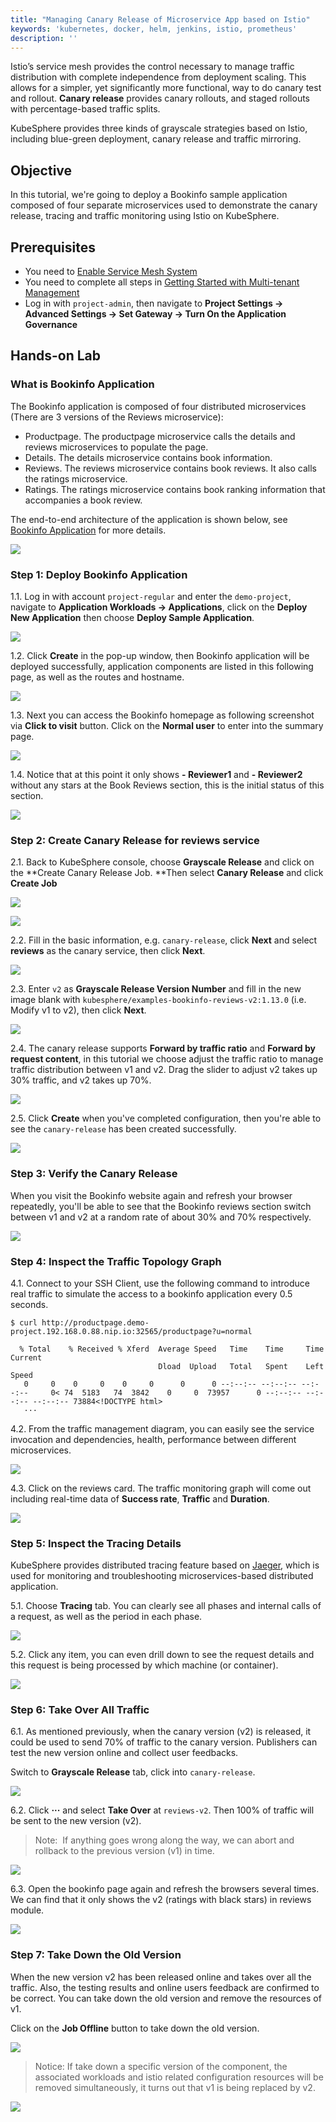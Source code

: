 ```yaml
---
title: "Managing Canary Release of Microservice App based on Istio"
keywords: 'kubernetes, docker, helm, jenkins, istio, prometheus'
description: ''
---
```


Istio’s service mesh provides the control necessary to manage traffic distribution with complete independence from deployment scaling. This allows for a simpler, yet significantly more functional, way to do canary test and rollout. **Canary release** provides canary rollouts, and staged rollouts with percentage-based traffic splits.

KubeSphere provides three kinds of grayscale strategies based on Istio, including blue-green deployment, canary release and traffic mirroring.

## Objective

In this tutorial, we're going to deploy a Bookinfo sample application composed of four separate microservices used to demonstrate the canary release, tracing and traffic monitoring using Istio on KubeSphere.

## Prerequisites

- You need to [Enable Service Mesh System](../../installation/install-servicemesh)
- You need to complete all steps in [Getting Started with Multi-tenant Management](../admin-quick-start.md)
- Log in with `project-admin`, then navigate to **Project Settings → Advanced Settings → Set Gateway → Turn On the Application Governance**


## Hands-on Lab

### What is Bookinfo Application

The Bookinfo application is composed of four distributed microservices (There are 3 versions of the Reviews microservice):

- Productpage. The productpage microservice calls the details and reviews microservices to populate the page.
- Details. The details microservice contains book information.
- Reviews. The reviews microservice contains book reviews. It also calls the ratings microservice.
- Ratings. The ratings microservice contains book ranking information that accompanies a book review.

The end-to-end architecture of the application is shown below, see [Bookinfo Application](https://istio.io/docs/examples/bookinfo/) for more details.

![](https://pek3b.qingstor.com/kubesphere-docs/png/20190718152533.png#align=left&display=inline&height=1030&originHeight=1030&originWidth=1712&search=&status=done&width=1712)


### Step 1: Deploy Bookinfo Application

1.1. Log in with account `project-regular` and enter the `demo-project`, navigate to **Application Workloads → Applications**, click on the **Deploy New Application** then choose **Deploy Sample Application**.

![](https://pek3b.qingstor.com/kubesphere-docs/png/20200210234559.png)


1.2. Click **Create** in the pop-up window, then Bookinfo application will be deployed successfully, application components are listed in this following page, as well as the routes and hostname.

![](https://pek3b.qingstor.com/kubesphere-docs/png/20200210235159.png)

1.3. Next you can access the Bookinfo homepage as following screenshot via **Click to visit** button. Click on the **Normal user** to enter into the summary page.

![](https://pek3b.qingstor.com/kubesphere-docs/png/20190718161448.png#align=left&display=inline&height=922&originHeight=922&originWidth=2416&search=&status=done&width=2416)

1.4. Notice that at this point it only shows **- Reviewer1** and **- Reviewer2** without any stars at the Book Reviews section, this is the initial status of this section.

![](https://pek3b.qingstor.com/kubesphere-docs/png/20190718161819.png#align=left&display=inline&height=986&originHeight=986&originWidth=2854&search=&status=done&width=2854)


### Step 2: Create Canary Release for reviews service

2.1. Back to KubeSphere console, choose **Grayscale Release** and click on the **Create Canary Release Job. **Then select **Canary Release** and click **Create Job**

![](https://pek3b.qingstor.com/kubesphere-docs/png/20190718162152.png#align=left&display=inline&height=748&originHeight=748&originWidth=2846&search=&status=done&width=2846)

![](https://pek3b.qingstor.com/kubesphere-docs/png/20190718162308.png#align=left&display=inline&height=1416&originHeight=1416&originWidth=2822&search=&status=done&width=2822)

2.2. Fill in the basic information, e.g. `canary-release`, click **Next** and select **reviews** as the canary service, then click **Next**.

![](https://pek3b.qingstor.com/kubesphere-docs/png/20190718162550.png#align=left&display=inline&height=926&originHeight=926&originWidth=1908&search=&status=done&width=1908)

2.3. Enter `v2` as **Grayscale Release Version Number** and fill in the new image blank with `kubesphere/examples-bookinfo-reviews-v2:1.13.0` (i.e. Modify v1 to v2), then click **Next**.

![](https://pek3b.qingstor.com/kubesphere-docs/png/20190718162840.png#align=left&display=inline&height=754&originHeight=754&originWidth=1910&search=&status=done&width=1910)

2.4. The canary release supports **Forward by traffic ratio** and **Forward by request content**, in this tutorial we choose adjust the traffic ratio to manage traffic distribution between v1 and v2. Drag the slider to adjust v2 takes up 30% traffic, and v2 takes up 70%.

![](https://pek3b.qingstor.com/kubesphere-docs/png/20190718163639.png#align=left&display=inline&height=750&originHeight=750&originWidth=1846&search=&status=done&width=1846)

2.5. Click **Create** when you've completed configuration, then you're able to see the `canary-release` has been created successfully.

![](https://pek3b.qingstor.com/kubesphere-docs/png/20190718164216.png#align=left&display=inline&height=850&originHeight=850&originWidth=2822&search=&status=done&width=2822)


### Step 3: Verify the Canary Release

When you visit the Bookinfo website again and refresh your browser repeatedly, you'll be able to see that the Bookinfo reviews section  switch between v1 and v2 at a random rate of about 30% and 70% respectively.

![](https://pek3b.qingstor.com/kubesphere-docs/png/bookinfo-canary.gif#align=left&display=inline&height=1016&originHeight=1016&originWidth=2844&search=&status=done&width=2844)


### Step 4: Inspect the Traffic Topology Graph

4.1. Connect to your SSH Client, use the following command to introduce real traffic to simulate the access to a bookinfo application every 0.5 seconds.

```
$ curl http://productpage.demo-project.192.168.0.88.nip.io:32565/productpage?u=normal

  % Total    % Received % Xferd  Average Speed   Time    Time     Time  Current
                                 Dload  Upload   Total   Spent    Left  Speed
   0     0    0     0    0     0      0      0 --:--:-- --:--:-- --:--:--     0< 74  5183   74  3842    0     0  73957      0 --:--:-- --:--:-- --:--:-- 73884<!DOCTYPE html>
   ···
```

4.2. From the traffic management diagram, you can easily see the service invocation and dependencies, health, performance between different microservices.

![](https://pek3b.qingstor.com/kubesphere-docs/png/20190718170256.png#align=left&display=inline&height=1338&originHeight=1338&originWidth=2070&search=&status=done&width=2070)

4.3. Click on the reviews card. The traffic monitoring graph will come out including real-time data of **Success rate**, **Traffic** and **Duration**.

![](https://pek3b.qingstor.com/kubesphere-docs/png/20190718170727.png#align=left&display=inline&height=1150&originHeight=1150&originWidth=2060&search=&status=done&width=2060)


### Step 5: Inspect the Tracing Details

KubeSphere provides distributed tracing feature based on [Jaeger](https://www.jaegertracing.io/), which is used for monitoring and troubleshooting microservices-based distributed application.

5.1. Choose **Tracing** tab. You can clearly see all phases and internal calls of a request, as well as the period in each phase.

![](https://pek3b.qingstor.com/kubesphere-docs/png/20190718171052.png#align=left&display=inline&height=1568&originHeight=1568&originWidth=2824&search=&status=done&width=2824)

5.2. Click  any  item, you can even drill down to see the request details and this request is being processed by which machine (or container).

![](https://pek3b.qingstor.com/kubesphere-docs/png/20190718173117.png#align=left&display=inline&height=1382&originHeight=1382&originWidth=2766&search=&status=done&width=2766)


### Step 6: Take Over All Traffic

6.1. As mentioned previously, when the canary version (v2) is released, it could be used to send 70% of traffic to the canary version. Publishers can test the new version online and collect user feedbacks.

Switch to **Grayscale Release** tab, click into `canary-release`.

![](https://pek3b.qingstor.com/kubesphere-docs/png/20190718181326.png#align=left&display=inline&height=756&originHeight=756&originWidth=2824&search=&status=done&width=2824)

6.2. Click **···** and select **Take Over** at `reviews-v2`. Then 100% of traffic will be sent to the new version (v2).

> Note:  If anything goes wrong along the way, we can abort and rollback to the previous version (v1) in time.


![](https://pek3b.qingstor.com/kubesphere-docs/png/20190718181413.png#align=left&display=inline&height=1438&originHeight=1438&originWidth=2744&search=&status=done&width=2744)

6.3. Open the bookinfo page again and refresh the browsers several times. We can find that it only shows the v2 (ratings with black stars) in reviews module.

![](https://pek3b.qingstor.com/kubesphere-docs/png/20190718235627.png#align=left&display=inline&height=1108&originHeight=1108&originWidth=2372&search=&status=done&width=2372)


### Step 7: Take Down the Old Version

When the new version v2 has been  released online and takes over all the traffic. Also, the testing results and online users feedback are confirmed to be correct. You can take down the old version and remove the resources of v1.

Click on the **Job Offline** button to take down the old version.

![](https://pek3b.qingstor.com/kubesphere-docs/png/20190719001803.png#align=left&display=inline&height=1466&originHeight=1466&originWidth=2742&search=&status=done&width=2742)

> Notice: If take down a specific version of the component, the associated workloads and istio related configuration resources will be removed simultaneously, it turns out that v1 is being replaced by v2.


![](https://pek3b.qingstor.com/kubesphere-docs/png/20190719001945.png#align=left&display=inline&height=1418&originHeight=1418&originWidth=1988&search=&status=done&width=1988)
